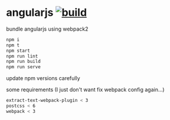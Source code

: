 # angularjs [![build](https://travis-ci.org/daggerok/angularjs.svg?branch=master)](https://travis-ci.org/daggerok/angularjs)

bundle angularjs using webpack2

```bash
npm i
npm t
npm start
npm run lint
npm run build
npm run serve
```

update npm versions carefully

some requirements (I just don't want fix webpack config again...)

```bash
extract-text-webpack-plugin < 3
postcss < 6
webpack < 3
```
